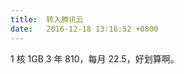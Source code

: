 ```yaml
---
title:  转入腾讯云
date:   2016-12-18 13:16:52 +0800
---
```


1 核 1GB 3 年 810，每月 22.5，好划算啊。

<!--159-->

